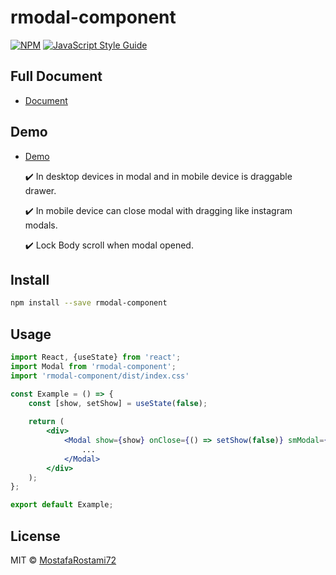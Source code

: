# rmodal-component

[![NPM](https://img.shields.io/npm/v/rmodal-component.svg)](https://www.npmjs.com/package/rmodal-component) [![JavaScript Style Guide](https://img.shields.io/badge/code_style-standard-brightgreen.svg)](https://standardjs.com)

## Full Document
-   [Document](https://mostafarostami72.github.io/rmodal-component/)
## Demo
-   [Demo](https://mostafarostami72.github.io/rmodal-component/)

    <p>✔️ In desktop devices in modal and in mobile device is draggable drawer.</p>
    <p>✔️ In mobile device can close modal with dragging like instagram modals.</p>
    <p>✔️ Lock Body scroll when modal opened.</p>

## Install

```bash
npm install --save rmodal-component
```

## Usage

```jsx
import React, {useState} from 'react';
import Modal from 'rmodal-component';
import 'rmodal-component/dist/index.css'

const Example = () => {
    const [show, setShow] = useState(false);
    
    return (
        <div>
            <Modal show={show} onClose={() => setShow(false)} smModal={true} lockBodyScroll={true} modalTitle={"modal Title"}>
                ...
            </Modal>
        </div>
    );
};

export default Example;

```

## License

MIT © [MostafaRostami72](https://github.com/MostafaRostami72)
